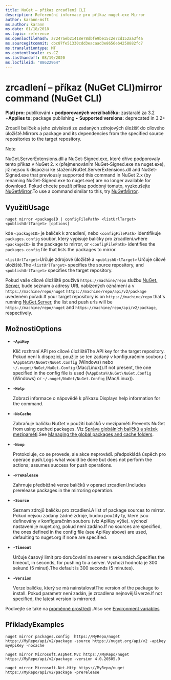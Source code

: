 ```yaml
---
title: NuGet – příkaz zrcadlení CLI
description: Referenční informace pro příkaz nuget.exe Mirror
author: karann-msft
ms.author: karann
ms.date: 01/18/2018
ms.topic: reference
ms.openlocfilehash: a7247aeb21418e78dbfe9be15c2e7cd152aa3f4a
ms.sourcegitcommit: cbc87fe51330cdd3eacaad3e8656eb4258882fc7
ms.translationtype: MT
ms.contentlocale: cs-CZ
ms.lasthandoff: 08/19/2020
ms.locfileid: "88622964"
---
```

# <a name="mirror-command-nuget-cli"></a><span data-ttu-id="fd7c1-103">zrcadlení – příkaz (NuGet CLI)</span><span class="sxs-lookup"><span data-stu-id="fd7c1-103">mirror command (NuGet CLI)</span></span>

<span data-ttu-id="fd7c1-104">**Platí pro:** publikování &bullet; **podporovaných verzí balíčku:** zastaralé za 3.2 +</span><span class="sxs-lookup"><span data-stu-id="fd7c1-104">**Applies to:** package publishing &bullet; **Supported versions:** deprecated in 3.2+</span></span>

<span data-ttu-id="fd7c1-105">Zrcadlí balíček a jeho závislosti ze zadaných zdrojových úložišť do cílového úložiště.</span><span class="sxs-lookup"><span data-stu-id="fd7c1-105">Mirrors a package and its dependencies from the specified source repositories to the target repository.</span></span>

> [!NOTE]
> <span data-ttu-id="fd7c1-106">NuGet.ServerExtensions.dll a NuGet-Signed.exe, které dříve podporovaly tento příkaz v NuGet 2. x (přejmenováním NuGet-Signed.exe na nuget.exe), již nejsou k dispozici ke stažení.</span><span class="sxs-lookup"><span data-stu-id="fd7c1-106">NuGet.ServerExtensions.dll and NuGet-Signed.exe that previously supported this command in NuGet 2.x (by renaming NuGet-Signed.exe to nuget.exe) are no longer available for download.</span></span> <span data-ttu-id="fd7c1-107">Pokud chcete použít příkaz podobný tomuto, vyzkoušejte [NuGetMirror](https://www.nuget.org/packages/NuGetMirror/).</span><span class="sxs-lookup"><span data-stu-id="fd7c1-107">To use a command similar to this, try [NuGetMirror](https://www.nuget.org/packages/NuGetMirror/).</span></span>

## <a name="usage"></a><span data-ttu-id="fd7c1-108">Využití</span><span class="sxs-lookup"><span data-stu-id="fd7c1-108">Usage</span></span>

```cli
nuget mirror <packageID | configFilePath> <listUrlTarget> <publishUrlTarget> [options]
```

<span data-ttu-id="fd7c1-109">kde `<packageID>` je balíček k zrcadlení, nebo `<configFilePath>` identifikuje `packages.config` soubor, který vypisuje balíčky pro zrcadlení.</span><span class="sxs-lookup"><span data-stu-id="fd7c1-109">where `<packageID>` is the package to mirror, or `<configFilePath>` identifies the `packages.config` file that lists the packages to mirror.</span></span>

<span data-ttu-id="fd7c1-110">`<listUrlTarget>`Určuje zdrojové úložiště a `<publishUrlTarget>` Určuje cílové úložiště.</span><span class="sxs-lookup"><span data-stu-id="fd7c1-110">The `<listUrlTarget>` specifies the source repository, and `<publishUrlTarget>` specifies the target repository.</span></span>

<span data-ttu-id="fd7c1-111">Pokud vaše cílové úložiště používá `https://machine/repo` službu [NuGet. Server](../../hosting-packages/nuget-server.md), bude seznam a adresy URL nabízených oznámení a v `https://machine/repo/nuget` `https://machine/repo/api/v2/package` uvedeném pořadí.</span><span class="sxs-lookup"><span data-stu-id="fd7c1-111">If your target repository is on `https://machine/repo` that's running [NuGet.Server](../../hosting-packages/nuget-server.md), the list and push urls will be `https://machine/repo/nuget` and `https://machine/repo/api/v2/package`, respectively.</span></span>

## <a name="options"></a><span data-ttu-id="fd7c1-112">Možnosti</span><span class="sxs-lookup"><span data-stu-id="fd7c1-112">Options</span></span>

- **`-ApiKey`**

  <span data-ttu-id="fd7c1-113">Klíč rozhraní API pro cílové úložiště</span><span class="sxs-lookup"><span data-stu-id="fd7c1-113">The API key for the target repository.</span></span> <span data-ttu-id="fd7c1-114">Pokud není k dispozici, použije se ten zadaný v konfiguračním souboru ( `%AppData%\NuGet\NuGet.Config` (Windows) nebo `~/.nuget/NuGet/NuGet.Config` (Mac/Linux)).</span><span class="sxs-lookup"><span data-stu-id="fd7c1-114">If not present,  the one specified in the config file is used (`%AppData%\NuGet\NuGet.Config` (Windows) or `~/.nuget/NuGet/NuGet.Config` (Mac/Linux)).</span></span>

- **`-Help`**

  <span data-ttu-id="fd7c1-115">Zobrazí informace o nápovědě k příkazu.</span><span class="sxs-lookup"><span data-stu-id="fd7c1-115">Displays help information for the command.</span></span>

- **`-NoCache`**

  <span data-ttu-id="fd7c1-116">Zabraňuje balíčku NuGet v použití balíčků v mezipaměti.</span><span class="sxs-lookup"><span data-stu-id="fd7c1-116">Prevents NuGet from using cached packages.</span></span> <span data-ttu-id="fd7c1-117">Viz [Správa globálních balíčků a složek mezipaměti](../../consume-packages/managing-the-global-packages-and-cache-folders.md).</span><span class="sxs-lookup"><span data-stu-id="fd7c1-117">See [Managing the global packages and cache folders](../../consume-packages/managing-the-global-packages-and-cache-folders.md).</span></span>

- **`-Noop`**

  <span data-ttu-id="fd7c1-118">Protokoluje, co se provede, ale akce neprovádí. předpokládá úspěch pro operace push.</span><span class="sxs-lookup"><span data-stu-id="fd7c1-118">Logs what would be done but does not perform the actions; assumes success for push operations.</span></span>

- **`-PreRelease`**

  <span data-ttu-id="fd7c1-119">Zahrnuje předběžné verze balíčků v operaci zrcadlení.</span><span class="sxs-lookup"><span data-stu-id="fd7c1-119">Includes prerelease packages in the mirroring operation.</span></span>

- **`-Source`**

  <span data-ttu-id="fd7c1-120">Seznam zdrojů balíčku pro zrcadlení.</span><span class="sxs-lookup"><span data-stu-id="fd7c1-120">A list of package sources to mirror.</span></span> <span data-ttu-id="fd7c1-121">Pokud nejsou zadány žádné zdroje, budou použity ty, které jsou definovány v konfiguračním souboru (viz ApiKey výše). výchozí nastavení je nuget.org, pokud není zadáno.</span><span class="sxs-lookup"><span data-stu-id="fd7c1-121">If no sources are specified, the ones defined in the config file (see ApiKey above) are used, defaulting to nuget.org if none are specified.</span></span>

- **`-Timeout`**

  <span data-ttu-id="fd7c1-122">Určuje časový limit pro doručování na server v sekundách.</span><span class="sxs-lookup"><span data-stu-id="fd7c1-122">Specifies the timeout, in seconds, for pushing to a server.</span></span> <span data-ttu-id="fd7c1-123">Výchozí hodnota je 300 sekund (5 minut).</span><span class="sxs-lookup"><span data-stu-id="fd7c1-123">The default is 300 seconds (5 minutes).</span></span>

- **`-Version`**

  <span data-ttu-id="fd7c1-124">Verze balíčku, který se má nainstalovat</span><span class="sxs-lookup"><span data-stu-id="fd7c1-124">The version of the package to install.</span></span> <span data-ttu-id="fd7c1-125">Pokud parametr není zadán, je zrcadlena nejnovější verze.</span><span class="sxs-lookup"><span data-stu-id="fd7c1-125">If not specified, the latest version is mirrored.</span></span>

<span data-ttu-id="fd7c1-126">Podívejte se také na [proměnné prostředí](cli-ref-environment-variables.md) .</span><span class="sxs-lookup"><span data-stu-id="fd7c1-126">Also see [Environment variables](cli-ref-environment-variables.md)</span></span>

## <a name="examples"></a><span data-ttu-id="fd7c1-127">Příklady</span><span class="sxs-lookup"><span data-stu-id="fd7c1-127">Examples</span></span>

```cli
nuget mirror packages.config  https://MyRepo/nuget https://MyRepo/api/v2/package -source https://nuget.org/api/v2 -apikey myApiKey -nocache

nuget mirror Microsoft.AspNet.Mvc https://MyRepo/nuget https://MyRepo/api/v2/package -version 4.0.20505.0

nuget mirror Microsoft.Net.Http https://MyRepo/nuget https://MyRepo/api/v2/package -prerelease
```
